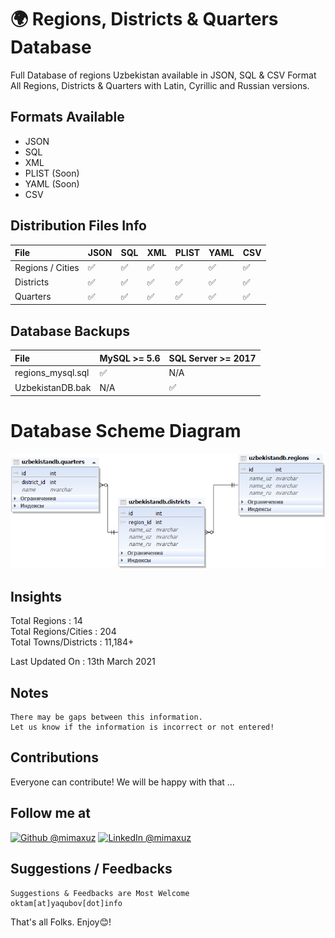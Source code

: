 
# 🌍 Regions, Districts &amp; Quarters Database

Full Database of regions Uzbekistan available in JSON, SQL  &amp; CSV Format All Regions, Districts &amp; Quarters with Latin, Cyrillic and Russian versions.


## Formats Available
- JSON
- SQL
- XML
- PLIST (Soon)
- YAML (Soon)
- CSV

## Distribution Files Info
File | JSON | SQL | XML | PLIST | YAML | CSV
:------------ | :-------------| :-------------| :------------- |:-------------|:-------------|:-------------
Regions / Cities | :white_check_mark: | :white_check_mark: | :white_check_mark: | :white_check_mark: | :white_check_mark: | :white_check_mark:
Districts | :white_check_mark: | :white_check_mark: | :white_check_mark: | :white_check_mark: | :white_check_mark: | :white_check_mark:
Quarters | :white_check_mark: | :white_check_mark: | :white_check_mark: | :white_check_mark: | :white_check_mark: | :white_check_mark:

## Database Backups
File | MySQL >= 5.6 | SQL Server >= 2017
:------------ | :-------------| :-------------
regions_mysql.sql | :white_check_mark: | N/A 
UzbekistanDB.bak | N/A | :white_check_mark: 

# Database Scheme Diagram

![Области, города, поселки, районы узбекистана ](database_scheme.png )


## Insights
Total Regions : 14 <br>
Total Regions/Cities : 204 <br>
Total Towns/Districts : 11,184+ <br>

Last Updated On : 13th March 2021

## Notes
```
There may be gaps between this information. 
Let us know if the information is incorrect or not entered!
```

## Contributions
Everyone can contribute! We will be happy with that ...


## Follow me at
<a href="https://github.com/mimaxuz/"><img alt="Github @mimaxuz" src="https://img.shields.io/static/v1?logo=github&message=Github&color=black&style=flat-square&label=" /></a> 
<a href="https://www.linkedin.com/in/mimaxuz/"><img alt="LinkedIn @mimaxuz" src="https://img.shields.io/static/v1?logo=linkedin&message=LinkedIn&color=black&style=flat-square&label=&link=https://twitter.com/mimaxuz" /></a>

## Suggestions / Feedbacks
```
Suggestions & Feedbacks are Most Welcome
oktam[at]yaqubov[dot]info
```

That's all Folks. Enjoy😊!
